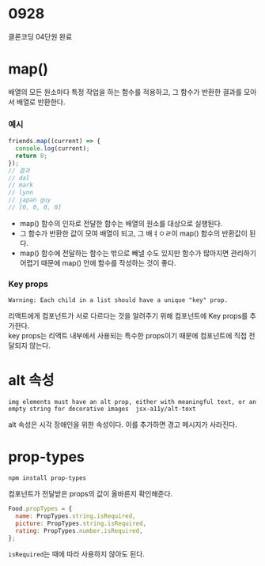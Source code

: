 # 0928

클론코딩 04단원 완료

# map()

배열의 모든 원소마다 특정 작업을 하는 함수를 적용하고, 그 함수가 반환한 결과를 모아서 배열로 반환한다.

### 예시

```javascript
friends.map((current) => {
  console.log(current);
  return 0;
});
// 결과
// dal
// mark
// lynn
// japan guy
// [0, 0, 0, 0]
```

- map() 함수의 인자로 전달한 함수는 배열의 원소를 대상으로 실행된다.
- 그 함수가 반환한 값이 모여 배열이 되고, 그 배ㅕㅇㄹ이 map() 함수의 반환값이 된다.
- map() 함수에 전달하는 함수는 밖으로 빼낼 수도 있지만 함수가 많아지면 관리하기 어렵기 때문에 map() 안에 함수를 작성하는 것이 좋다.

### Key props

```
Warning: Each child in a list should have a unique "key" prop.
```

리액트에게 컴포넌트가 서로 다르다는 것을 알려주기 위해 컴포넌트에 Key props를 추가한다.  
key props는 리액트 내부에서 사용되는 특수한 props이기 때문에 컴포넌트에 직접 전달되지 않는다.

# alt 속성

```
img elements must have an alt prop, either with meaningful text, or an empty string for decorative images  jsx-a11y/alt-text
```

alt 속성은 시각 장애인을 위한 속성이다. 이를 추가하면 경고 메시지가 사라진다.

# prop-types

```
npm install prop-types
```

컴포넌트가 전달받은 props의 값이 올바른지 확인해준다.

```javascript
Food.propTypes = {
  name: PropTypes.string.isRequired,
  picture: PropTypes.string.isRequired,
  rating: PropTypes.number.isRequired,
};
```

`isRequired`는 때에 따라 사용하지 않아도 된다.

